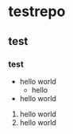 # testrepo
## test
### test

* hello world
  * hello  
* hello world

1. hello world
2. hello world
